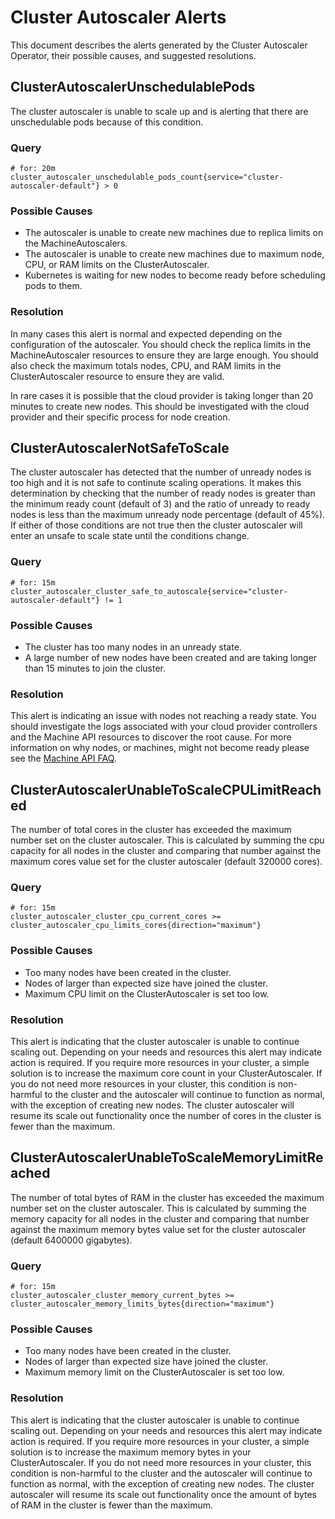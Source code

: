 # Cluster Autoscaler Alerts

This document describes the alerts generated by the Cluster Autoscaler Operator,
their possible causes, and suggested resolutions.


## ClusterAutoscalerUnschedulablePods
The cluster autoscaler is unable to scale up and is alerting that there are
unschedulable pods because of this condition.

### Query
```
# for: 20m
cluster_autoscaler_unschedulable_pods_count{service="cluster-autoscaler-default"} > 0
```

### Possible Causes
* The autoscaler is unable to create new machines due to replica limits on the
  MachineAutoscalers.
* The autoscaler is unable to create new machines due to maximum node, CPU, or
  RAM limits on the ClusterAutoscaler.
* Kubernetes is waiting for new nodes to become ready before scheduling pods to
  them.

### Resolution
In many cases this alert is normal and expected depending on the configuration
of the autoscaler. You should check the replica limits in the MachineAutoscaler
resources to ensure they are large enough. You should also check the maximum
totals nodes, CPU, and RAM limits in the ClusterAutoscaler resource to ensure
they are valid.

In rare cases it is possible that the cloud provider is taking longer than 20
minutes to create new nodes. This should be investigated with the cloud provider
and their specific process for node creation.

## ClusterAutoscalerNotSafeToScale
The cluster autoscaler has detected that the number of unready nodes is too high
and it is not safe to continute scaling operations. It makes this determination
by checking that the number of ready nodes is greater than the minimum ready count
(default of 3) and the ratio of unready to ready nodes is less than the maximum
unready node percentage (default of 45%). If either of those conditions are not
true then the cluster autoscaler will enter an unsafe to scale state until the
conditions change.

### Query
```
# for: 15m
cluster_autoscaler_cluster_safe_to_autoscale{service="cluster-autoscaler-default"} != 1
```

### Possible Causes
* The cluster has too many nodes in an unready state.
* A large number of new nodes have been created and are taking longer than 15 minutes to join the
  cluster.

### Resolution
This alert is indicating an issue with nodes not reaching a ready state. You
should investigate the logs associated with your cloud provider controllers and
the Machine API resources to discover the root cause. For more information on
why nodes, or machines, might not become ready please see the
[Machine API FAQ](https://github.com/openshift/machine-api-operator/blob/master/FAQ.md).

## ClusterAutoscalerUnableToScaleCPULimitReached
The number of total cores in the cluster has exceeded the maximum number set on the
cluster autoscaler. This is calculated by summing the cpu capacity for all nodes
in the cluster and comparing that number against the maximum cores value set for the
cluster autoscaler (default 320000 cores).

### Query
```
# for: 15m
cluster_autoscaler_cluster_cpu_current_cores >= cluster_autoscaler_cpu_limits_cores{direction="maximum"}
```

### Possible Causes
* Too many nodes have been created in the cluster.
* Nodes of larger than expected size have joined the cluster.
* Maximum CPU limit on the ClusterAutoscaler is set too low.

### Resolution
This alert is indicating that the cluster autoscaler is unable to continue scaling out. Depending
on your needs and resources this alert may indicate action is required. If you require more
resources in your cluster, a simple solution is to increase the maximum core count in your
ClusterAutoscaler. If you do not need more resources in your cluster, this condition is
non-harmful to the cluster and the autoscaler will continue to function as normal, with the
exception of creating new nodes. The cluster autoscaler will resume its scale out functionality
once the number of cores in the cluster is fewer than the maximum.

## ClusterAutoscalerUnableToScaleMemoryLimitReached
The number of total bytes of RAM in the cluster has exceeded the maximum number set on
the cluster autoscaler. This is calculated by summing the memory capacity for all nodes
in the cluster and comparing that number against the maximum memory bytes value set
for the cluster autoscaler (default 6400000 gigabytes).

### Query
```
# for: 15m
cluster_autoscaler_cluster_memory_current_bytes >= cluster_autoscaler_memory_limits_bytes{direction="maximum"}
```

### Possible Causes
* Too many nodes have been created in the cluster.
* Nodes of larger than expected size have joined the cluster.
* Maximum memory limit on the ClusterAutoscaler is set too low.

### Resolution
This alert is indicating that the cluster autoscaler is unable to continue scaling out. Depending
on your needs and resources this alert may indicate action is required. If you require more
resources in your cluster, a simple solution is to increase the maximum memory bytes in your
ClusterAutoscaler. If you do not need more resources in your cluster, this condition is
non-harmful to the cluster and the autoscaler will continue to function as normal, with the
exception of creating new nodes. The cluster autoscaler will resume its scale out functionality
once the amount of bytes of RAM in the cluster is fewer than the maximum.
